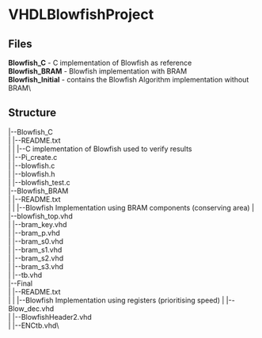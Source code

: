 # VHDLBlowfishProject

Files
-------------
**Blowfish_C** - C implementation of Blowfish as reference\
**Blowfish_BRAM** - Blowfish implementation with BRAM\
**Blowfish_Initial** - contains the Blowfish Algorithm implementation without BRAM\


Structure
------------
|--Blowfish_C\
|   |--README.txt\
|   |   |--C implementation of Blowfish used to verify results\
|   |--Pi_create.c\
|   |--blowfish.c\
|   |--blowfish.h\
|   |--blowfish_test.c\
|--Blowfish_BRAM\
|   |--README.txt\
|   |   |--Blowfish Implementation using BRAM components (conserving area)
|   |--blowfish_top.vhd\
|   |--bram_key.vhd\
|   |--bram_p.vhd\
|   |--bram_s0.vhd\
|   |--bram_s1.vhd\
|   |--bram_s2.vhd\
|   |--bram_s3.vhd\
|   |--tb.vhd\
|--Final\
|   |--README.txt\
|   |   |--Blowfish Implementation using registers (prioritising speed)
|   |--Blow_dec.vhd\
|   |--BlowfishHeader2.vhd\
|   |--ENCtb.vhd\

